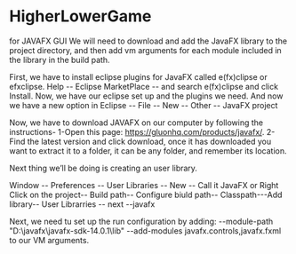 # HigherLowerGame
for JAVAFX GUI
We will need to download and add the JavaFX library to the project directory, and then add vm arguments for each module included in the library in the build path.

First, we have to install eclipse plugins for JavaFX called e(fx)clipse or efxclipse.
Help -- Eclipse MarketPlace -- and  search e(fx)clipse and click Install.
Now, we have our eclipse set up and the plugins we need.
And now we have a new option in Eclipse  -- File  -- New  -- Other  -- JavaFX project

Now, we have to download JAVAFX on our computer by following the instructions-
1-Open this page: https://gluonhq.com/products/javafx/​ . 
2- Find the latest version  and click download, once it has downloaded you want to extract it to a folder, it can be any folder, and remember its location.

Next thing we’ll be doing is creating an user library.

Window -- Preferences -- User Libraries -- New -- Call it JavaFX
or 
Right Click on the project-- Build path-- Configure biuld path-- Classpath---Add library-- User Librarries -- next --javafx

Next, we need tu set up the run configuration by adding: --module-path "D:\javafx\javafx-sdk-14.0.1\lib" --add-modules javafx.controls,javafx.fxml to our VM arguments.
